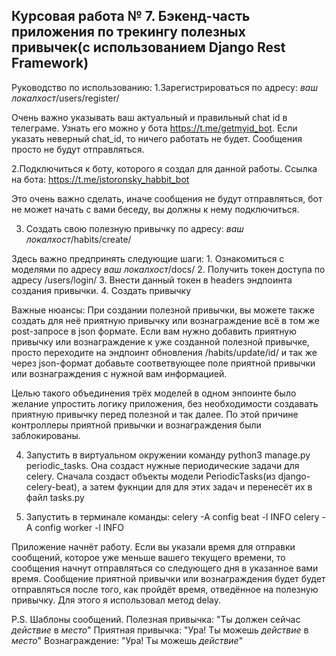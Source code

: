 Курсовая работа № 7. Бэкенд-часть приложения по трекингу полезных привычек(с использованием Django Rest Framework)
------------------------------------------------------------------------------------------------------------------

Руководство по использованию:
1.Зарегистрироваться по адресу: *ваш локалхост*/users/register/

Очень важно указывать ваш актуальный и правильный chat id в телеграме.
Узнать его можно у бота https://t.me/getmyid_bot. Если указать неверный chat_id, то ничего работать не будет.
Сообщения просто не будут отправляться.

2.Подключиться к боту, которого я создал для данной работы.
Ссылка на бота: https://t.me/jstoronsky_habbit_bot

Это очень важно сделать, иначе сообщения не будут отправляться, бот не может начать с вами беседу, вы должны к нему
подключиться.

3. Создать свою полезную привычку по адресу: *ваш локалхост*/habits/create/

Здесь важно предпринять следующие шаги:
        1. Ознакомиться с моделями по адресу *ваш локалхост*/docs/
        2. Получить токен доступа по адресу /users/login/
        3. Внести данный токен в headers эндпоинта создания привычки.
        4. Создать привычку

Важные нюансы:
При создании полезной привычки, вы можете также создать для неё приятную привычку или вознаграждение всё в том же
post-запросе в json формате. Если вам нужно добавить приятную привычку или вознаграждение к уже созданной полезной 
привычке, просто переходите на эндпоинт обновления /habits/update/id/ и так же через json-формат добавьте
соответвующее поле приятной привычки или вознаграждения с нужной вам информацией.

Целью такого объединения трёх моделей в одном энпоинте было желание упростить логику приложения, без необходимости
создавать приятную привычку перед полезной и так далее. По этой причине контроллеры приятной привычки и
вознаграждения были заблокированы.

4. Запустить в виртуальном окружении команду python3 manage.py periodic_tasks. Она создаст нужные периодические задачи
для celery. Сначала создаcт объекты модели PeriodicTasks(из django-celery-beat), а затем фукнции для для этих
задач и перенесёт их в файл tasks.py

5. Запустить в терминале команды:
celery -A config beat -l INFO
celery -A config worker -l INFO

Приложение начнёт работу. Если вы указали время для отправки сообщений, которое уже меньше вашего текущего времени, то 
сообщения начнут отправляться со следующего дня в указанное вами время.
Сообщение приятной привычки или вознаграждения будет будет отправляться после того, как пройдёт время, отведённое на
полезную привычку. Для этого я использовал метод delay.

P.S.
Шаблоны сообщений. 
Полезная привычка: "Ты должен сейчас *действие* в *место*"
Приятная привычка: "Ура! Ты можешь *действие* в *место*"
Вознаграждение: "Ура! Ты можешь *действие*"